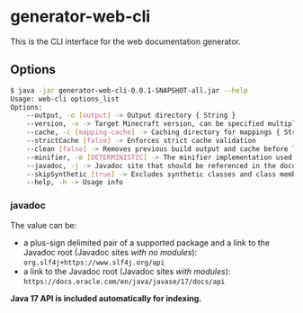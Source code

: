 # generator-web-cli

This is the CLI interface for the web documentation generator.

## Options

```bash
$ java -jar generator-web-cli-0.0.1-SNAPSHOT-all.jar --help
Usage: web-cli options_list
Options:
    --output, -o [output] -> Output directory { String }
    --version, -v -> Target Minecraft version, can be specified multiple times (always required) { String }
    --cache, -c [mapping-cache] -> Caching directory for mappings { String }
    --strictCache [false] -> Enforces strict cache validation
    --clean [false] -> Removes previous build output and cache before launching
    --minifier, -m [DETERMINISTIC] -> The minifier implementation used for minifying the documentation { Value should be one of [deterministic, normal, none] }
    --javadoc, -j -> Javadoc site that should be referenced in the documentation, can be specified multiple times { String }
    --skipSynthetic [true] -> Excludes synthetic classes and class members from the documentation
    --help, -h -> Usage info
```

### javadoc

The value can be:
* a plus-sign delimited pair of a supported package and a link to the Javadoc root (Javadoc sites _with no modules_): `org.slf4j+https://www.slf4j.org/api`
* a link to the Javadoc root (Javadoc sites _with modules_): `https://docs.oracle.com/en/java/javase/17/docs/api`

**Java 17 API is included automatically for indexing.**
